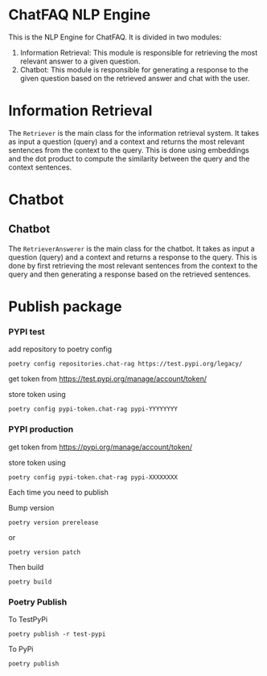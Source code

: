 # ChatFAQ NLP Engine

This is the NLP Engine for ChatFAQ. It is divided in two modules:

1. Information Retrieval: This module is responsible for retrieving the most relevant answer to a given question.
2. Chatbot: This module is responsible for generating a response to the given question based on the retrieved answer and chat with the user.

# Information Retrieval

The `Retriever` is the main class for the information retrieval system. It takes as input a question (query) and a context and returns the most relevant sentences from the context to the query. This is done using embeddings and the dot product to compute the similarity between the query and the context sentences.


# Chatbot


## Chatbot

The `RetrieverAnswerer` is the main class for the chatbot. It takes as input a question (query) and a context and returns a response to the query. This is done by first retrieving the most relevant sentences from the context to the query and then generating a response based on the retrieved sentences.


# Publish package

### PYPI test

add repository to poetry config

    poetry config repositories.chat-rag https://test.pypi.org/legacy/

get token from https://test.pypi.org/manage/account/token/

store token using

    poetry config pypi-token.chat-rag pypi-YYYYYYYY

### PYPI production

get token from https://pypi.org/manage/account/token/

store token using

    poetry config pypi-token.chat-rag pypi-XXXXXXXX

Each time you need to publish

Bump version

    poetry version prerelease

or

    poetry version patch

Then build

    poetry build

### Poetry Publish

To TestPyPi

    poetry publish -r test-pypi

To PyPi

    poetry publish

